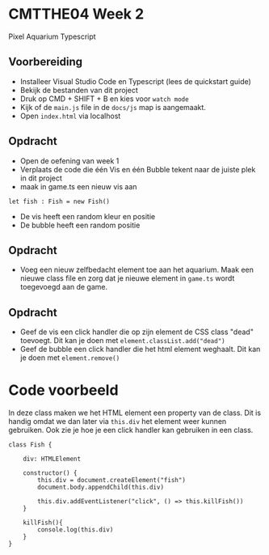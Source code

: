 # CMTTHE04 Week 2

Pixel Aquarium Typescript

## Voorbereiding

- Installeer Visual Studio Code en Typescript (lees de quickstart guide)
- Bekijk de bestanden van dit project
- Druk op CMD + SHIFT + B en kies voor `watch mode`
- Kijk of de `main.js` file in de `docs/js` map is aangemaakt.
- Open `index.html` via localhost

## Opdracht

- Open de oefening van week 1
- Verplaats de code die één Vis en één Bubble tekent naar de juiste plek in dit project
- maak in game.ts een nieuw vis aan
```
let fish : Fish = new Fish()
```
- De vis heeft een random kleur en positie
- De bubble heeft een random positie

## Opdracht

- Voeg een nieuw zelfbedacht element toe aan het aquarium. Maak een nieuwe class file en zorg dat je nieuwe element in `game.ts` wordt toegevoegd aan de game.

## Opdracht

- Geef de vis een click handler die op zijn element de CSS class "dead" toevoegt. Dit kan je doen met `element.classList.add("dead")`
- Geef de bubble een click handler die het html element weghaalt. Dit kan je doen met `element.remove()`

# Code voorbeeld

In deze class maken we het HTML element een property van de class. Dit is handig omdat we dan later via `this.div` het element weer kunnen gebruiken. Ook zie je hoe je een click handler kan gebruiken in een class.

```
class Fish {

    div: HTMLElement
    
    constructor() {
        this.div = document.createElement("fish")
        document.body.appendChild(this.div)
        
        this.div.addEventListener("click", () => this.killFish())
    }

    killFish(){
        console.log(this.div)
    }
}
```